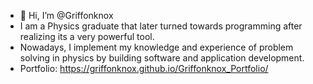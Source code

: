 - 👋 Hi, I’m @Griffonknox
- I am a Physics graduate that later turned towards programming after realizing its a very powerful tool.
- Nowadays, I implement my knowledge and experience of problem solving in physics by building software and application development.
- Portfolio: https://griffonknox.github.io/Griffonknox_Portfolio/

<!---
Griffonknox/Griffonknox is a ✨ special ✨ repository because its `README.md` (this file) appears on your GitHub profile.
You can click the Preview link to take a look at your changes.
--->
